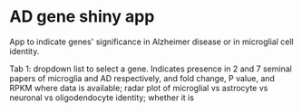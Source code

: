 # AD gene shiny app

App to indicate genes' significance in Alzheimer disease or in microglial cell identity. 

Tab 1: dropdown list to select a gene. Indicates presence in 2 and 7 seminal papers of microglia and AD respectively, and fold change, P value, and RPKM where data is available; radar plot of microglial vs astrocyte vs neuronal vs oligodendocyte identity; whether it is
